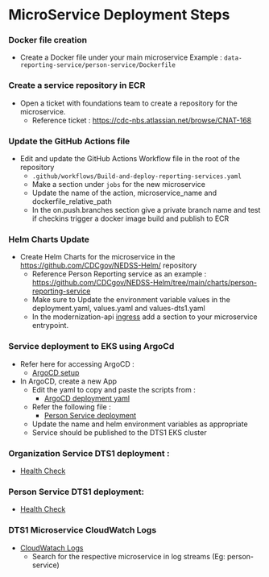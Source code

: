 
# MicroService Deployment Steps

### Docker file creation
* Create a Docker file under your main microservice
Example : ```data-reporting-service/person-service/Dockerfile```

### Create a service repository in ECR
* Open a ticket with foundations team to create a repository for the microservice.
  * Reference ticket : https://cdc-nbs.atlassian.net/browse/CNAT-168

### Update the GitHub Actions file
* Edit and update the GitHub Actions Workflow file in the root of the repository
  * ```.github/workflows/Build-and-deploy-reporting-services.yaml ```
  * Make a section under `jobs` for the new microservice
  * Update the name of the action,  microservice_name and dockerfile_relative_path
  * In the on.push.branches section give a private branch name and test if checkins trigger a docker image build and publish to ECR
  
### Helm Charts Update
* Create Helm Charts for the microservice in the https://github.com/CDCgov/NEDSS-Helm/ repository
  * Reference Person Reporting service as an example : https://github.com/CDCgov/NEDSS-Helm/tree/main/charts/person-reporting-service
  * Make sure to Update the environment variable values in the deployment.yaml, values.yaml and values-dts1.yaml
  * In the modernization-api [ingress](https://github.com/CDCgov/NEDSS-Helm/blob/main/charts/modernization-api/templates/ingress.yaml) add a section to your microservice entrypoint.

### Service deployment to EKS using ArgoCd
* Refer here for accessing ArgoCD : 
  * [ArgoCD setup](https://cdc-nbs.atlassian.net/wiki/spaces/NM/pages/664207380/SpringBoot+Java+MicroService+Deployment+Steps#Service-deployment-to-EKS-using-ArgoCd)
* In ArgoCD, create a new App
  * Edit the yaml to copy and paste the scripts from : 
    * [ArgoCD deployment yaml](https://enquizit.sharepoint.com/sites/CDCNBSProject/Shared%20Documents/Forms/AllItems.aspx)
  * Refer the following file :
    * [Person Service deployment](https://enquizit.sharepoint.com/:u:/r/sites/CDCNBSProject/Shared%20Documents/General/NBS%20Infrastructure/ArgoCD%20Deployments/dts1/person-reporting-service.yaml)
  * Update the name and helm environment variables as appropriate
  * Service should be published to the DTS1 EKS cluster


###  Organization Service DTS1 deployment :

- [Health Check](https://app.dts1.nbspreview.com/reporting/organization-svc/status)

### Person Service DTS1 deployment:
- [Health Check](https://app.dts1.nbspreview.com/reporting/person-svc/status)

### DTS1 Microservice CloudWatch Logs
- [CloudWatach Logs ](https://us-east-1.console.aws.amazon.com/cloudwatch/home?region=us-east-1#logsV2:log-groups/log-group/fluent-bit-cloudwatch)
  - Search for the respective microservice in log streams (Eg: person-service)
  